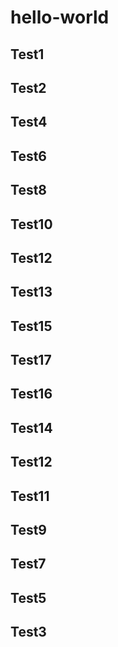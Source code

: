 # hello-world
## Test1
## Test2
## Test4
## Test6
## Test8
## Test10
## Test12
## Test13
## Test15
## Test17
## Test16
## Test14
## Test12
## Test11
## Test9
## Test7
## Test5
## Test3
